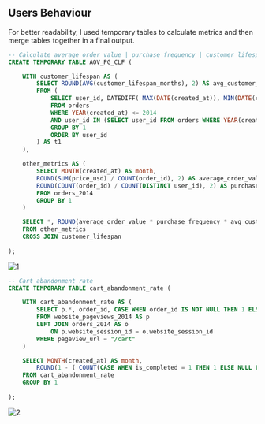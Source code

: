 ## Users Behaviour
For better readability, I used temporary tables to calculate metrics and then merge tables together in a final output.

```sql
-- Calculate average order value | purchase frequency | customer lifespan months | customer lifetime_value
CREATE TEMPORARY TABLE AOV_PG_CLF (

    WITH customer_lifespan AS (
        SELECT ROUND(AVG(customer_lifespan_months), 2) AS avg_customer_lifespan_months
        FROM (
            SELECT user_id, DATEDIFF( MAX(DATE(created_at)), MIN(DATE(created_at)) ) / 12 AS customer_lifespan_months
            FROM orders
            WHERE YEAR(created_at) <= 2014
            AND user_id IN (SELECT user_id FROM orders WHERE YEAR(created_at) <= 2014 GROUP BY 1 HAVING COUNT(order_id) > 1)
            GROUP BY 1
            ORDER BY user_id
        ) AS t1
    ),

    other_metrics AS (
        SELECT MONTH(created_at) AS month,
        ROUND(SUM(price_usd) / COUNT(order_id), 2) AS average_order_value,
        ROUND(COUNT(order_id) / COUNT(DISTINCT user_id), 2) AS purchase_frequency
        FROM orders_2014
        GROUP BY 1
    )

    SELECT *, ROUND(average_order_value * purchase_frequency * avg_customer_lifespan_months, 2) AS customer_lifetime_value
    FROM other_metrics
    CROSS JOIN customer_lifespan
    
);
```

![1](https://github.com/gnoevoy/Ecommerce_and_Web_Analytics/assets/43414592/871c0520-6101-45ed-b750-11edb69aa77d)

```sql
-- Cart abandonment rate
CREATE TEMPORARY TABLE cart_abandonment_rate ( 

    WITH cart_abandonment_rate AS (
        SELECT p.*, order_id, CASE WHEN order_id IS NOT NULL THEN 1 ELSE 0 END AS is_completed
        FROM website_pageviews_2014 AS p
        LEFT JOIN orders_2014 AS o
            ON p.website_session_id = o.website_session_id
        WHERE pageview_url = "/cart"
    )

    SELECT MONTH(created_at) AS month,
        ROUND(1 - ( COUNT(CASE WHEN is_completed = 1 THEN 1 ELSE NULL END) / COUNT(is_completed) ), 2) AS cart_abandonment_rate
    FROM cart_abandonment_rate
    GROUP BY 1
    
);
```

![2](https://github.com/gnoevoy/Ecommerce_and_Web_Analytics/assets/43414592/7ae0a4ca-0190-4f13-81ed-29906992e838)


```sql

```


```sql

```

```sql

```

```sql

```

```sql

```
